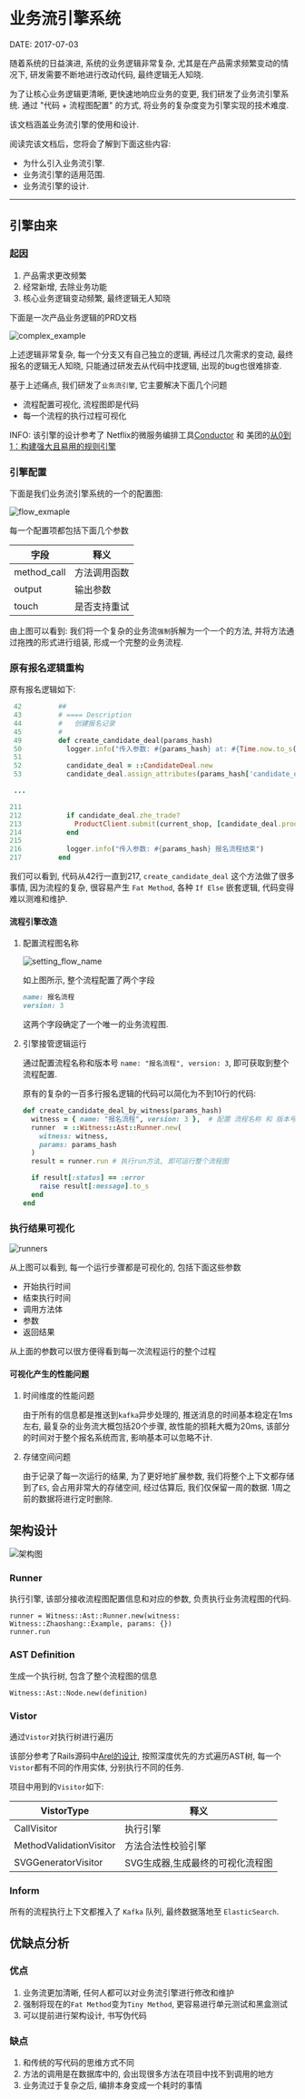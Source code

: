 业务流引擎系统
=============

DATE: 2017-07-03

随着系统的日益演进, 系统的业务逻辑非常复杂, 尤其是在产品需求频繁变动的情况下, 研发需要不断地进行改动代码, 最终逻辑无人知晓.

为了让核心业务逻辑更清晰, 更快速地响应业务的变更, 我们研发了业务流引擎系统. 通过 "代码 + 流程图配置" 的方式, 将业务的复杂度变为引擎实现的技术难度.

该文档涵盖业务流引擎的使用和设计.

阅读完该文档后，您将会了解到下面这些内容:

* 为什么引入业务流引擎.
* 业务流引擎的适用范围.
* 业务流引擎的设计.

--------------------------------------------------------------------------------

引擎由来
--------
### 起因
1. 产品需求更改频繁
2. 经常新增, 去除业务功能
3. 核心业务逻辑变动频繁, 最终逻辑无人知晓

下面是一次产品业务逻辑的PRD文档


![complex_example](https://cdn.rawgit.com/dengqinghua/roses/master/assets/images/prd_complex_example.png)

上述逻辑非常复杂, 每一个分支又有自己独立的逻辑, 再经过几次需求的变动, 最终报名的逻辑无人知晓,
只能通过研发去从代码中找逻辑, 出现的bug也很难排查.

基于上述痛点, 我们研发了`业务流引擎`, 它主要解决下面几个问题

- 流程配置可视化, 流程图即是代码
- 每一个流程的执行过程可视化

INFO: 该引擎的设计参考了 Netflix的微服务编排工具[Conductor](https://netflix.github.io/conductor/) 和 美团的[从0到1：构建强大且易用的规则引擎](https://tech.meituan.com/maze-framework.html)

### 引擎配置

下面是我们业务流引擎系统的一个的配置图:

![flow_exmaple](https://cdn.rawgit.com/dengqinghua/roses/master/assets/images/complex_example.png)

每一个配置项都包括下面几个参数

| 字段        | 释义         |
| --------    | ------       |
| method_call | 方法调用函数 |
| output      | 输出参数     |
| touch       | 是否支持重试 |

由上图可以看到: 我们将一个复杂的业务流`强制`拆解为一个一个的方法,
并将方法通过拖拽的形式进行组装, 形成一个完整的业务流程.

### 原有报名逻辑重构
原有报名逻辑如下:

```ruby
 42         ##
 43         # ==== Description
 44         #   创建报名记录
 45         #
 49         def create_candidate_deal(params_hash)
 50           logger.info("传入参数: #{params_hash} at: #{Time.now.to_s(:db)}")
 51
 52           candidate_deal = ::CandidateDeal.new
 53           candidate_deal.assign_attributes(params_hash['candidate_deal'])

 ...

211
212           if candidate_deal.zhe_trade?
213             ProductClient.submit(current_shop, [candidate_deal.product_id])
214           end
215
216           logger.info("传入参数: #{params_hash} 报名流程结束")
217         end
```

我们可以看到, 代码从42行一直到217, `create_candidate_deal` 这个方法做了很多事情, 因为流程的复杂,
很容易产生 `Fat Method`, 各种 `If Else` 嵌套逻辑, 代码变得难以测难和维护.

#### 流程引擎改造
1. 配置流程图名称

    ![setting_flow_name](https://cdn.rawgit.com/dengqinghua/roses/master/assets/images/setting_flow_name.png)

    如上图所示, 整个流程配置了两个字段

    ```ruby
    name: 报名流程
    version: 3
    ```

    这两个字段确定了一个唯一的业务流程图.

2. 引擎接管逻辑运行

    通过配置流程名称和版本号 `name: "报名流程", version: 3`, 即可获取到整个流程配置.

    原有的复杂的一百多行报名逻辑的代码可以简化为不到10行的代码:

    ```ruby
    def create_candidate_deal_by_witness(params_hash)
      witness = { name: "报名流程", version: 3 },  # 配置 流程名称 和 版本号
      runner  = ::Witness::Ast::Runner.new(
        witness: witness,
        params: params_hash
      )
      result = runner.run # 执行run方法, 即可运行整个流程图

      if result[:status] == :error
        raise result[:message].to_s
      end
    end
    ```

### 执行结果可视化
![runners](https://cdn.rawgit.com/dengqinghua/roses/master/assets/images/running_result.png)

从上图可以看到, 每一个运行步骤都是可视化的, 包括下面这些参数

- 开始执行时间
- 结束执行时间
- 调用方法体
- 参数
- 返回结果

从上面的参数可以很方便得看到每一次流程运行的整个过程

#### 可视化产生的性能问题
1. 时间维度的性能问题

    由于所有的信息都是推送到`kafka`异步处理的, 推送消息的时间基本稳定在1ms左右, 最复杂的业务流大概包括20个步骤, 故性能的损耗大概为20ms, 该部分的时间对于整个报名系统而言, 影响基本可以忽略不计.

2. 存储空间问题

    由于记录了每一次运行的结果, 为了更好地扩展参数, 我们将整个上下文都存储到了`ES`, 会占用非常大的存储空间, 经过估算后, 我们仅保留一周的数据. 1周之前的数据将进行定时删除.

架构设计
--------
![架构图](https://cdn.rawgit.com/dengqinghua/roses/master/assets/images/witness_structure.png)

### Runner
执行引擎, 该部分接收流程图配置信息和对应的参数, 负责执行业务流程图的代码.

```
runner = Witness::Ast::Runner.new(witness: Witness::Zhaoshang::Example, params: {})
runner.run
```

### AST Definition
生成一个执行树, 包含了整个流程图的信息

```
Witness::Ast::Node.new(definition)
```

### Vistor
通过`Vistor`对执行树进行遍历

该部分参考了Rails源码中[Arel的设计](http://blog.dengqinghua.net/arel.html), 按照深度优先的方式遍历AST树, 每一个`Vistor`都有不同的作用实体,
分别执行不同的任务.

项目中用到的`Visitor`如下:

| VistorType              | 释义                             |
| --------                | ------                           |
| CallVisitor             | 执行引擎                         |
| MethodValidationVisitor | 方法合法性校验引擎               |
| SVGGeneratorVisitor     | SVG生成器,生成最终的可视化流程图 |

### Inform
所有的流程执行上下文都推入了 `Kafka` 队列, 最终数据落地至 `ElasticSearch`.

优缺点分析
----------
### 优点
1. 业务流更加清晰, 任何人都可以对业务流引擎进行修改和维护
2. 强制将现在的`Fat Method`变为`Tiny Method`, 更容易进行单元测试和黑盒测试
3. 可以提前进行架构设计, 书写伪代码

### 缺点
1. 和传统的写代码的思维方式不同
2. 方法的调用是在数据库中的, 会出现很多方法在项目中找不到调用的地方
3. 业务流过于复杂之后, 编排本身变成一个耗时的事情
